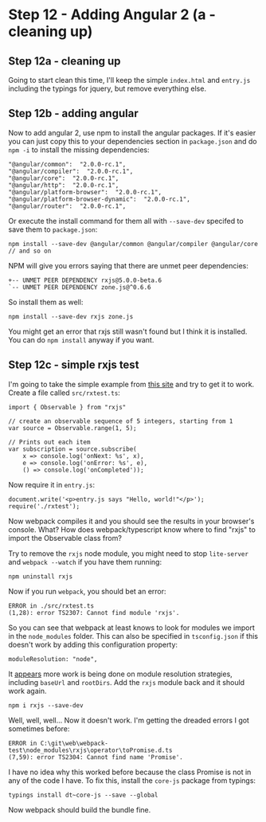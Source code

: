 # Step 12 - Adding Angular 2 (a - cleaning up)

## Step 12a - cleaning up

Going to start clean this time, I'll keep the simple `index.html`
and `entry.js` including the typings for jquery, but remove
everything else.

## Step 12b - adding angular

Now to add angular 2, use npm to install the angular packages.
If it's easier you can just copy this to your dependencies section
in `package.json` and do `npm -i` to install the missing dependencies:

    "@angular/common":  "2.0.0-rc.1",
    "@angular/compiler":  "2.0.0-rc.1",
    "@angular/core":  "2.0.0-rc.1",
    "@angular/http":  "2.0.0-rc.1",
    "@angular/platform-browser":  "2.0.0-rc.1",
    "@angular/platform-browser-dynamic":  "2.0.0-rc.1",
    "@angular/router":  "2.0.0-rc.1",

Or execute the install command for them all with `--save-dev` specifed
to save them to `package.json`:

    npm install --save-dev @angular/common @angular/compiler @angular/core
    // and so on
    
NPM will give you errors saying that there are unmet peer dependencies:

    +-- UNMET PEER DEPENDENCY rxjs@5.0.0-beta.6
    `-- UNMET PEER DEPENDENCY zone.js@^0.6.6
    
So install them as well:

    npm install --save-dev rxjs zone.js
    
You might get an error that rxjs still wasn't found but I think it is
installed.  You can do `npm install` anyway if you want.

## Step 12c - simple rxjs test

I'm going to take the simple example from 
[this site](http://xgrommx.github.io/rx-book/content/getting_started_with_rxjs/creating_and_querying_observable_sequences/creating_and_subscribing_to_simple_observable_sequences.html)
and try to get it to work.  Create a file called `src/rxtest.ts`:

    import { Observable } from "rxjs"

    // create an observable sequence of 5 integers, starting from 1
    var source = Observable.range(1, 5);

    // Prints out each item
    var subscription = source.subscribe(
        x => console.log('onNext: %s', x),
        e => console.log('onError: %s', e),
        () => console.log('onCompleted'));


Now require it in `entry.js`:
    
    document.write('<p>entry.js says "Hello, world!"</p>');
    require('./rxtest');

Now webpack compiles it and you should see the results in your
browser's console.  What?  How does webpack/typescript know where
to find "rxjs" to import the Observable class from?  

Try to remove the `rxjs` node module, you might need to stop
`lite-server` and `webpack --watch` if you have them running:

    npm uninstall rxjs
    
Now if you run `webpack`, you should bet an error:

    ERROR in ./src/rxtest.ts
    (1,28): error TS2307: Cannot find module 'rxjs'.

So you can see that webpack at least knows to look for modules we import
in the `node_modules` folder.  This can also be specified in `tsconfig.json`
if this doesn't work by adding this configuration property:

    moduleResolution: "node",

It [appears](https://github.com/Microsoft/TypeScript/issues/5039)
more work is being done on module resolution strategies, including `baseUrl`
and `rootDirs`.  Add the `rxjs` module back and it should work again.

    npm i rxjs --save-dev

Well, well, well...  Now it doesn't work.  I'm getting the dreaded
errors I got sometimes before:

    ERROR in C:\git\web\webpack-test\node_modules\rxjs\operator\toPromise.d.ts
    (7,59): error TS2304: Cannot find name 'Promise'.

I have no idea why this worked before because the class Promise is not
in any of the code I have.  To fix this, install the `core-js` package
from typings:

    typings install dt~core-js --save --global
    
Now webpack should build the bundle fine.
